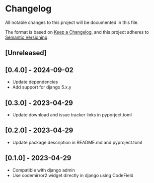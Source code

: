 # Changelog

All notable changes to this project will be documented in this file.

The format is based on [Keep a Changelog](https://keepachangelog.com/en/1.0.0/),
and this project adheres to [Semantic Versioning](https://semver.org/spec/v2.0.0.html).

## [Unreleased]

## [0.4.0] - 2024-09-02

* Update dependencies
* Add support for django 5.x.y

## [0.3.0] - 2023-04-29

- Update download and issue tracker links in pyporject.toml

## [0.2.0] - 2023-04-29

- Update package description in README.md and pyproject.toml

## [0.1.0] - 2023-04-29

- Compatible with django admin
- Use codemirror2 widget directly in django using CodeField
